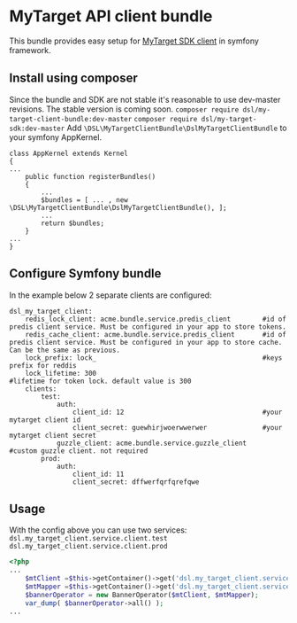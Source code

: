 # MyTarget API client bundle
This bundle provides easy setup for [MyTarget SDK client](https://github.com/Digsolab/mytarget-php-ads-sdk) in symfony framework.

## Install using composer
Since the bundle and SDK are not stable it's reasonable to use dev-master revisions. The stable version is coming soon.
`composer require dsl/my-target-client-bundle:dev-master`
`composer require dsl/my-target-sdk:dev-master`
Add `\DSL\MyTargetClientBundle\DslMyTargetClientBundle` to your symfony AppKernel.
```
class AppKernel extends Kernel
{
...
    public function registerBundles()
    {
        ...
        $bundles = [ ... , new \DSL\MyTargetClientBundle\DslMyTargetClientBundle(), ];
        ...
        return $bundles;
    }
...
}
```

## Configure Symfony bundle
In the example below 2 separate clients are configured:
```
dsl_my_target_client:
    redis_lock_client: acme.bundle.service.predis_client        #id of predis client service. Must be configured in your app to store tokens.
    redis_cache_client: acme.bundle.service.predis_client       #id of predis client service. Must be configured in your app to store cache. Can be the same as previous.
    lock_prefix: lock_                                          #keys prefix for reddis
    lock_lifetime: 300                                          #lifetime for token lock. default value is 300
    clients:
        test:
            auth:
                client_id: 12                                   #your mytarget client id
                client_secret: guewhirjwoerwwerwer              #your mytarget client secret
            guzzle_client: acme.bundle.service.guzzle_client    #custom guzzle client. not required
        prod:
            auth:
                client_id: 11
                client_secret: dffwerfqrfqrefqwe
```

## Usage
With the config above you can use two services:
`dsl.my_target_client.service.client.test`
`dsl.my_target_client.service.client.prod`

```php
<?php 
...
    $mtClient =$this->getContainer()->get('dsl.my_target_client.service.client.test');
    $mtMapper =$this->getContainer()->get('dsl.my_target_client.service.mapper');
    $bannerOperator = new BannerOperator($mtClient, $mtMapper);
    var_dump( $bannerOperator->all() );
...
```